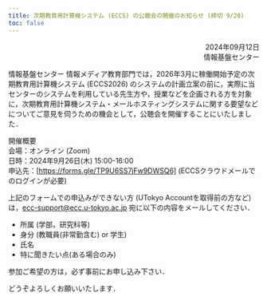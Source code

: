 ```yaml
---
title: 次期教育用計算機システム (ECCS) の公聴会の開催のお知らせ (締切 9/20)
toc: false
---
```


<div style="text-align: right;">

2024年09月12日  
情報基盤センター

</div>

情報基盤センター 情報メディア教育部門では，2026年3月に稼働開始予定の次期教育用計算機システム (ECCS2026) のシステムの計画立案の前に，実際に当センターのシステムを利用している先生方や，授業などを企画される方を対象に，次期教育用計算機システム・メールホスティングシステムに関する要望などについてご意見を伺うための機会として，公聴会を開催することにいたしました．

開催概要  
会場：オンライン (Zoom)  
日時：2024年9月26日(木) 15:00-16:00  
申込先：[https://forms.gle/TP9U6SS7jFw9DWSQ6] (ECCSクラウドメールでのログインが必要)  

上記のフォームでの申込みができない方 (UTokyo Accountを取得前の方など)は，[ecc-support@ecc.u-tokyo.ac.jp](mailto:ecc-support@ecc.u-tokyo.ac.jp) 宛に以下の内容をメールしてください．

- 所属 (学部，研究科等)
- 身分 (教職員(非常勤含む) or 学生)
- 氏名
- 特に聞きたい点(ある場合のみ)

参加ご希望の方は，必ず事前にお申し込み下さい．

どうぞよろしくお願いいたします．
